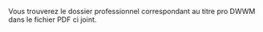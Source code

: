 Vous trouverez le dossier professionnel correspondant au titre pro DWWM dans le fichier PDF ci joint.
